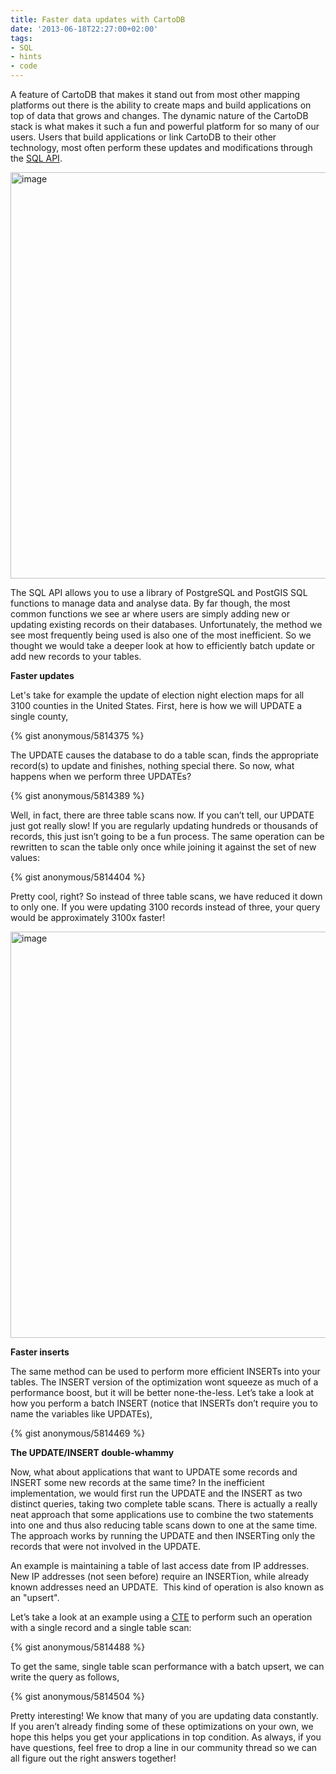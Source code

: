 ```yaml
---
title: Faster data updates with CartoDB
date: '2013-06-18T22:27:00+02:00'
tags:
- SQL
- hints
- code
---
```


A feature of CartoDB that makes it stand out from most other mapping platforms out there is the ability to create maps and build applications on top of data that grows and changes. The dynamic nature of the CartoDB stack is what makes it such a fun and powerful platform for so many of our users. Users that build applications or link CartoDB to their other technology, most often perform these updates and modifications through the <a href="http://developers.cartodb.com/documentation/sql-api.html" title="CartoDB SQL API">SQL API</a>. 

<img alt="image" src="http://i.imgur.com/WU9w6JE.png" width="650px"/>

The SQL API allows you to use a library of PostgreSQL and PostGIS SQL functions to manage data and analyse data. By far though, the most common functions we see ar where users are simply adding new or updating existing records on their databases. Unfortunately, the method we see most frequently being used is also one of the most inefficient. So we thought we would take a deeper look at how to efficiently batch update or add new records to your tables. 

**Faster updates**

Let's take for example the update of election night election maps for all 3100 counties in the United States. First, here is how we will UPDATE a single county,

{% gist anonymous/5814375 %}

The UPDATE causes the database to do a table scan, finds the appropriate record(s) to update and finishes, nothing special there. So now, what happens when we perform three UPDATEs?

{% gist anonymous/5814389 %}

Well, in fact, there are three table scans now. If you can’t tell, our UPDATE just got really slow! If you are regularly updating hundreds or thousands of records, this just isn’t going to be a fun process. The same operation can be rewritten to scan the table only once while joining it against the set of new values:

{% gist anonymous/5814404 %}

Pretty cool, right? So instead of three table scans, we have reduced it down to only one. If you were updating 3100 records instead of three, your query would be approximately 3100x faster! 

<img alt="image" src="http://i.imgur.com/S2yizVo.png" width="650px"/>

**Faster inserts**

The same method can be used to perform more efficient INSERTs into your tables. The INSERT version of the optimization wont squeeze as much of a performance boost, but it will be better none-the-less. Let’s take a look at how you perform a batch INSERT (notice that INSERTs don’t require you to name the variables like UPDATEs),

{% gist anonymous/5814469 %}

**The UPDATE/INSERT double-whammy**

Now, what about applications that want to UPDATE some records and INSERT some new records at the same time? In the inefficient implementation, we would first run the UPDATE and the INSERT as two distinct queries, taking two complete table scans. There is actually a really neat approach that some applications use to combine the two statements into one and thus also reducing table scans down to one at the same time. The approach works by running the UPDATE and then INSERTing only the records that were not involved in the UPDATE. 

An example is maintaining a table of last access date from IP addresses. New IP addresses (not seen before) require an INSERTion, while already known addresses need an UPDATE.  This kind of operation is also known as an "upsert".  

Let’s take a look at an example using a <a href="http://www.postgresql.org/docs/9.1/static/queries-with.html">CTE</a> to perform such an operation with a single record and a single table scan:

{% gist anonymous/5814488 %}

To get the same, single table scan performance with a batch upsert, we can write the query as follows, 

{% gist anonymous/5814504 %}

Pretty interesting! We know that many of you are updating data constantly. If you aren’t already finding some of these optimizations on your own, we hope this helps you get your applications in top condition. As always, if you have questions, feel free to drop a line in our community thread so we can all figure out the right answers together!
